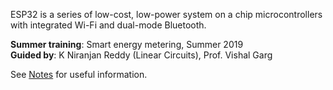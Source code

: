 ESP32 is a series of low-cost, low-power system on a chip microcontrollers
with integrated Wi-Fi and dual-mode Bluetooth.

**Summer training**: Smart energy metering, Summer 2019<br>
**Guided by**: K Niranjan Reddy (Linear Circuits), Prof. Vishal Garg
<br>


See [Notes] for useful information.

[Notes]: Notes

